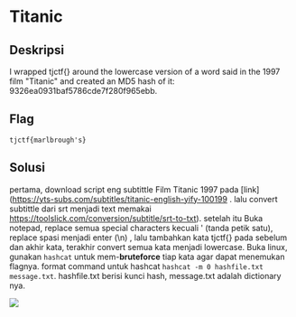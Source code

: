 # Titanic

## Deskripsi
I wrapped tjctf{} around the lowercase version of a word said in the 1997 film "Titanic" and created an MD5 hash of it: 9326ea0931baf5786cde7f280f965ebb.


## Flag
```
tjctf{marlbrough's}
```


## Solusi
pertama, download script eng subtittle Film Titanic 1997 pada [link](https://yts-subs.com/subtitles/titanic-english-yify-100199 . lalu convert subtittle dari srt menjadi text memakai https://toolslick.com/conversion/subtitle/srt-to-txt). setelah itu Buka notepad, replace semua special characters kecuali ' (tanda petik satu), replace spasi menjadi enter (\n) , lalu tambahkan kata tjctf{} pada sebelum dan akhir kata, terakhir convert semua kata menjadi lowercase. Buka linux, gunakan `hashcat` untuk mem-**bruteforce** tiap kata agar dapat menemukan flagnya. format command untuk hashcat `hashcat -m 0 hashfile.txt message.txt`. hashfile.txt berisi kunci hash, message.txt adalah dictionary nya.

![](https://github.com/nissyua/TJCTF2020/blob/master/Cryptography/Titanic/flag.png)
